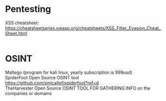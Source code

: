 # Pentesting
XSS cheatsheet: https://cheatsheetseries.owasp.org/cheatsheets/XSS_Filter_Evasion_Cheat_Sheet.html
<br><br>
# OSINT
Maltego (program for kali linux, yearly subscription is 999usd)
<br>
SpiderFoot Open Source OSINT tool https://github.com/smicallef/spiderfoot?ref=d
<br>
TheHarvester Open Source OSINT TOOL FOR GATHERING INFO on the companies or domains
